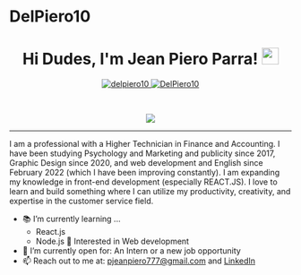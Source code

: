 # DelPiero10
<h1 align="center">
Hi Dudes, I'm Jean Piero Parra!
	<a href="https://github.com/DelPiero10" target="_self">
		<img src="https://media.giphy.com/media/hvRJCLFzcasrR4ia7z/giphy.gif" width="30">
	</a>
</h1>
<p align="center">
	<a href="https://github.com/DelPiero10">
		<img src="https://komarev.com/ghpvc/?username=delpiero10&label=Profile%20views&color=0e75b6&style=flat" alt="delpiero10" />
	</a>
	<a href="https://github.com/DelPiero10">
		<img src="https://img.shields.io/github/followers/delpiero10?label=Followers" alt="DelPiero10" />
	</a>
</p>
<br/>
<p align="center">
	<a href="https://github.com/DelPiero10">
		<img src="https://readme-typing-svg.herokuapp.com?lines=Accountant;Web+Developer;Graphic+Designer;Anvanced+Excel%20|%20AI%20|%20Psychology%20Enthusiastic;Always%20learning%20new%20things&center=true&width=500&height=45">
	</a>
</p>

<hr>

I am a professional with a Higher Technician in Finance and Accounting. I have been studying Psychology and Marketing and publicity since 2017, Graphic Design since 2020, and web development and English since February 2022 (which I have been improving constantly). I am expanding my knowledge in front-end development (especially REACT.JS). I love to learn and build something where I can utilize my productivity, creativity, and expertise in the customer service field.
- 📚 I’m currently learning ...
  - React.js
  - Node.js
🚩 Interested in Web development
- 🧐 I’m currently open for: An Intern or a new job opportunity
- 📫 Reach out to me at: <a href="pjeanpiero777@gmail.com">pjeanpiero777@gmail.com</a> and <a href="https://www.linkedin.com/in/jean-piero-parra-bustamante/">LinkedIn</a>

